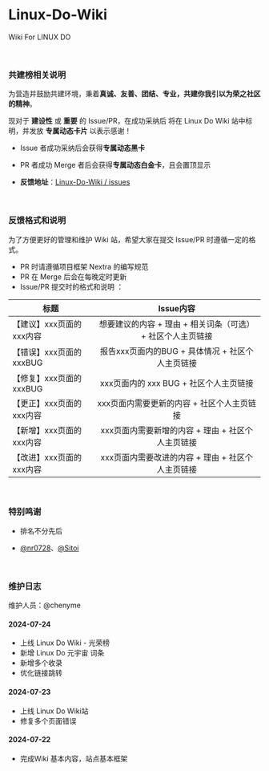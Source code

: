 # Linux-Do-Wiki
Wiki For LINUX DO

<br>

### 共建榜相关说明

为营造并鼓励共建环境，秉着**真诚、友善、团结、专业，共建你我引以为荣之社区的精神**。

现对于 **建设性** 或 **重要** 的 Issue/PR，在成功采纳后 将在 Linux Do Wiki 站中标明，并发放 **专属动态卡片** 以表示感谢！

- Issue 者成功采纳后会获得**专属动态黑卡**
- PR 者成功 Merge 者后会获得**专属动态白金卡**，且会置顶显示

- **反馈地址**：[Linux-Do-Wiki / issues](https://github.com/Chenyme/Linux-Do-Wiki/issues)

<br>

### 反馈格式和说明

为了方便更好的管理和维护 Wiki 站，希望大家在提交 Issue/PR 时遵循一定的格式。

- PR 时请遵循项目框架 Nextra 的编写规范
- PR 在 Merge 后会在每晚定时更新
- Issue/PR 提交时的格式和说明 ：


| 标题 | Issue内容 |
|------|:------:|
| 【建议】xxx页面的xxx内容 | 想要建议的内容 + 理由 + 相关词条（可选） +  社区个人主页链接 |
| 【错误】xxx页面的xxxBUG | 报告xxx页面内的BUG + 具体情况 + 社区个人主页链接 |
| 【修复】xxx页面的xxxBUG | xxx页面内的 xxx BUG + 社区个人主页链接 |
| 【更正】xxx页面的xxx内容 | xxx页面内需要更新的内容 + 社区个人主页链接 |
| 【新增】xxx页面的xxx内容 | xxx页面内需要新增的内容 + 理由 + 社区个人主页链接 |
| 【改进】xxx页面的xxx内容 | xxx页面内需要改进的内容 + 理由 + 社区个人主页链接 |


<br>

### 特别鸣谢

- 排名不分先后

- [@nr0728](https://github.com/nr0728)、[@Sitoi](https://github.com/Sitoi)

<br>

### 维护日志

维护人员：@chenyme

#### 2024-07-24
- 上线 Linux Do Wiki - 光荣榜
- 新增 Linux Do 元宇宙 词条
- 新增多个收录
- 优化链接跳转


#### 2024-07-23
- 上线 Linux Do Wiki站
- 修复多个页面错误

#### 2024-07-22
- 完成Wiki 基本内容，站点基本框架






